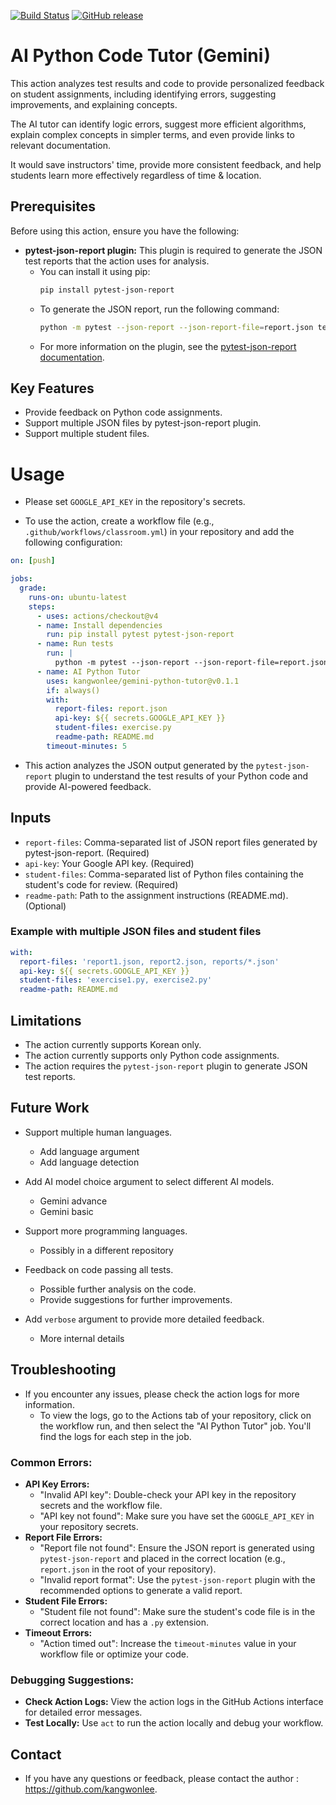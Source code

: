 [![Build Status](https://github.com/kangwonlee/gemini-python-tutor/workflows/build/badge.svg)](https://github.com/kangwonlee/gemini-python-tutor/actions)
[![GitHub release](https://img.shields.io/github/release/kangwonlee/gemini-python-tutor.svg)](https://github.com/kangwonlee/gemini-python-tutor/releases)

# AI Python Code Tutor (Gemini)

This action analyzes test results and code to provide personalized feedback on student assignments, including identifying errors, suggesting improvements, and explaining concepts.

The AI tutor can identify logic errors, suggest more efficient algorithms, explain complex concepts in simpler terms, and even provide links to relevant documentation.

It would save instructors' time, provide more consistent feedback, and help students learn more effectively regardless of time & location.

## Prerequisites

Before using this action, ensure you have the following:

* **pytest-json-report plugin:** This plugin is required to generate the JSON test reports that the action uses for analysis.
    * You can install it using pip:
      ```bash
      pip install pytest-json-report
      ```
    * To generate the JSON report, run the following command:
      ```bash
      python -m pytest --json-report --json-report-file=report.json tests/test_my_test_file.py
      ```
    * For more information on the plugin, see the [pytest-json-report documentation](https://pypi.org/project/pytest-json-report/).

## Key Features

* Provide feedback on Python code assignments.
* Support multiple JSON files by pytest-json-report plugin.
* Support multiple student files.

# Usage
* Please set `GOOGLE_API_KEY` in the repository's secrets.

* To use the action, create a workflow file (e.g., `.github/workflows/classroom.yml`) in your repository and add the following configuration:

``` yaml
on: [push]

jobs:
  grade:
    runs-on: ubuntu-latest
    steps:
      - uses: actions/checkout@v4
      - name: Install dependencies
        run: pip install pytest pytest-json-report
      - name: Run tests
        run: |
          python -m pytest --json-report --json-report-file=report.json tests/test_my_test_file.py
      - name: AI Python Tutor
        uses: kangwonlee/gemini-python-tutor@v0.1.1
        if: always()
        with:
          report-files: report.json
          api-key: ${{ secrets.GOOGLE_API_KEY }}
          student-files: exercise.py
          readme-path: README.md
        timeout-minutes: 5 

```
* This action analyzes the JSON output generated by the `pytest-json-report` plugin to understand the test results of your Python code and provide AI-powered feedback. 

## Inputs
* `report-files`: Comma-separated list of JSON report files generated by pytest-json-report. (Required)
* `api-key`: Your Google API key. (Required)
* `student-files`: Comma-separated list of Python files containing the student's code for review. (Required)
* `readme-path`: Path to the assignment instructions (README.md). (Optional)

### Example with multiple JSON files and student files
``` yaml
with:
  report-files: 'report1.json, report2.json, reports/*.json'
  api-key: ${{ secrets.GOOGLE_API_KEY }}
  student-files: 'exercise1.py, exercise2.py' 
  readme-path: README.md
```

## Limitations
* The action currently supports Korean only.
* The action currently supports only Python code assignments.
* The action requires the `pytest-json-report` plugin to generate JSON test reports.

## Future Work
* Support multiple human languages.
    * Add language argument
    * Add language detection

* Add AI model choice argument to select different AI models.
    * Gemini advance
    * Gemini basic

* Support more programming languages.
    * Possibly in a different repository

* Feedback on code passing all tests.
    * Possible further analysis on the code.
    * Provide suggestions for further improvements.

* Add `verbose` argument to provide more detailed feedback.
    * More internal details

## Troubleshooting

* If you encounter any issues, please check the action logs for more information.
    * To view the logs, go to the Actions tab of your repository, click on the workflow run, and then select the "AI Python Tutor" job. You'll find the logs for each step in the job.

### Common Errors:

* **API Key Errors:**
    * "Invalid API key": Double-check your API key in the repository secrets and the workflow file.
    * "API key not found": Make sure you have set the `GOOGLE_API_KEY` in your repository secrets.
* **Report File Errors:**
    * "Report file not found": Ensure the JSON report is generated using `pytest-json-report` and placed in the correct location (e.g., `report.json` in the root of your repository).
    * "Invalid report format": Use the `pytest-json-report` plugin with the recommended options to generate a valid report.
* **Student File Errors:**
    * "Student file not found":  Make sure the student's code file is in the correct location and has a `.py` extension.
* **Timeout Errors:**
    * "Action timed out":  Increase the `timeout-minutes` value in your workflow file or optimize your code.

### Debugging Suggestions:

* **Check Action Logs:**  View the action logs in the GitHub Actions interface for detailed error messages.
* **Test Locally:** Use `act` to run the action locally and debug your workflow.

## Contact
* If you have any questions or feedback, please contact the author : https://github.com/kangwonlee.
